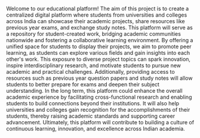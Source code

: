 Welcome to our educational platform! The aim of this project is to create a centralized digital platform where students from universities and colleges across India can showcase their academic projects, share resources like previous year exams, and exchange study notes. This platform will serve as a repository for student-created work, bridging academic communities nationwide and fostering a collaborative learning environment. By offering a unified space for students to display their projects, we aim to promote peer learning, as students can explore various fields and gain insights into each other's work. This exposure to diverse project topics can spark innovation, inspire interdisciplinary research, and motivate students to pursue new academic and practical challenges. Additionally, providing access to resources such as previous year question papers and study notes will allow students to better prepare for exams and deepen their subject understanding. In the long term, this platform could enhance the overall academic experience by facilitating cross-functional research and enabling students to build connections beyond their institutions. It will also help universities and colleges gain recognition for the accomplishments of their students, thereby raising academic standards and supporting career advancement. Ultimately, this platform will contribute to building a culture of continuous learning, innovation, and excellence across Indian academia.
